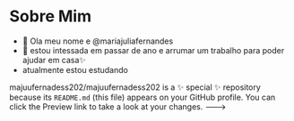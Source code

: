 # Sobre Mim
-  👋 Ola meu nome e @mariajuliafernandes
- 👀 estou intessada em passar de ano e arrumar um trabalho para poder ajudar em casa✨
- atualmente estou estudando

majuufernadess202/majuufernadess202 is a ✨ special ✨ repository because its `README.md` (this file) appears on your GitHub profile.
You can click the Preview link to take a look at your changes.
--->
